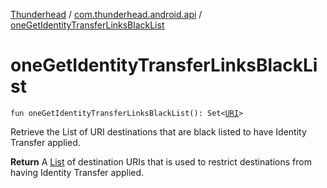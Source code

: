 [Thunderhead](../index.md) / [com.thunderhead.android.api](index.md) / [oneGetIdentityTransferLinksBlackList](./one-get-identity-transfer-links-black-list.md)

# oneGetIdentityTransferLinksBlackList

`fun oneGetIdentityTransferLinksBlackList(): Set<`[`URI`](https://whatever/java/net/URI.html)`>`

Retrieve the List of URI destinations that are black listed to have Identity Transfer applied.

**Return**
A [List](#) of destination URIs that is used to restrict destinations from having
Identity Transfer applied.

